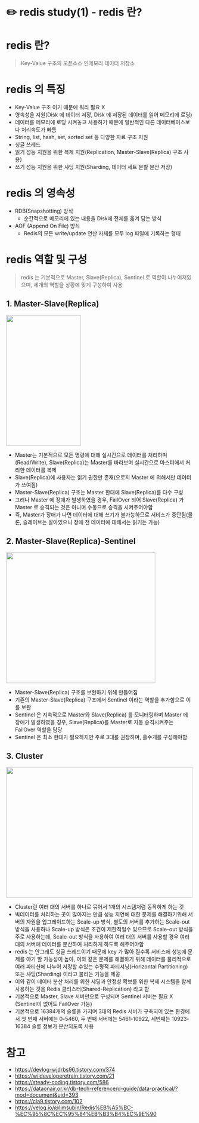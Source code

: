 # ✏️ redis study(1) - redis 란?

redis 란?
=========
> Key-Value 구조의 오픈소스 인메모리 데이터 저장소   
   
         
   
redis 의 특징
=============
* Key-Value 구조 이기 때문에 쿼리 필요 X
* 영속성을 지원(Disk 에 데이터 저장, Disk 에 저장된 데이터를 읽어 메모리에 로딩)
* 데이터를 메모리에 로딩 시켜놓고 사용하기 때문에 일반적인 다른 데이터베이스보다 처리속도가 빠름
* String, list, hash, set, sorted set 등 다양한 자료 구조 지원
* 싱글 쓰레드 
* 읽기 성능 지원을 위한 복제 지원(Replication, Master-Slave(Replica) 구조 사용)
* 쓰기 성능 지원을 위한 샤딩 지원(Sharding, 데이터 세트 분할 분산 저장)   



redis 의 영속성
===============
* RDB(Snapshotting) 방식
   + 순간적으로 메모리에 있는 내용을 Disk에 전체를 옮겨 담는 방식
* AOF (Append On File) 방식
   + Redis의 모든 write/update 연산 자체를 모두 log 파일에 기록하는 형태



redis 역할 및 구성
==================
> redis 는 기본적으로 Master, Slave(Replica), Sentinel 로 역할이 나누어져있으며, 세개의 역할을 상황에 맞게 구성하여 사용 
## 1. Master-Slave(Replica)    
     
<img src="https://user-images.githubusercontent.com/108176836/223335455-7761befa-1704-47b5-b109-2e84df2752cf.png" width="200px" height="350px"></img><br/>

   * Master는 기본적으로 모든 명령에 대해 실시간으로 데이터를 처리하며(Read/Write), Slave(Replica)는 Master를 바라보며 실시간으로 마스터에서 처리한 데이터를 복제
   * Slave(Replica)에 사용자는 읽기 권한만 존재(오로지 Master 에 의해서만 데이터가 쓰여짐)
   * Master-Slave(Replica) 구조는 Master 한대에 Slave(Replica)를 다수 구성
   * 그러나 Master 에 장애가 발생하였을 경우, FailOver 되어 Slave(Replica) 가 Master 로 승격되는 것은 아니며 수동으로 승격을 시켜주어야함
   * 즉, Master가 장애가 나면 데이터에 대해 쓰기가 불가능하므로 서비스가 중단됨(물론, 슬레이브는 살아있으니 장애 전 데이터에 대해서는 읽기는 가능) 
## 2. Master-Slave(Replica)-Sentinel

<img src="https://user-images.githubusercontent.com/108176836/223337472-48f0aa37-a71d-49f5-a1c4-fd6d86be9619.png" width="400px" height="350px"></img><br/>

   * Master-Slave(Replica) 구조를 보완하기 위해 만들어짐
   * 기존의 Master-Slave(Replica) 구조에서 Sentinel 이라는 역할을 추가함으로 이를 보완
   * Sentinel 은 지속적으로 Master와 Slave(Replica) 를 모니터링하며 Master 에 장애가 발생하였을 경우, Slave(Replica)를 Master로 자동 승격시켜주는 FailOver 역할을 담당
   * Sentinel 은 최소 한대가 필요하지만 주로 3대를 권장하며, 홀수개를 구성해야함
## 3. Cluster

<img src="https://user-images.githubusercontent.com/108176836/223338032-fa7a5222-724e-4988-b60c-3f25e24ad250.png" width="500px" height="350px"></img><br/>

   * Cluster란 여러 대의 서버를 하나로 묶어서 1개의 시스템처럼 동작하게 하는 것
   * 빅데이터를 처리하는 곳이 많아지는 만큼 성능 지연에 대한 문제를 해결하기위해 서버의 자원을 업그레이드하는 Scale-up 방식, 별도의 서버를 추가하는 Scale-out 방식을 사용하나 Scale-up 방식은 조건이 제한적일수 있으므로 Scale-out 방식을 주로 사용하는데, Scale-out 방식을 사용하여 여러 대의 서버를 사용할 경우 여러 대의 서버에 데이터를 분산하여 처리하게 하도록 해주어야함
   * redis 는 안그래도 싱글 쓰레드이기 때문에 key 가 많아 질수록 서비스에 성능에 문제를 야기 할 가능성이 높아, 이와 같은 문제를 해결하기 위해 데이터를 물리적으로 여러 파티션에 나누어 저장할 수있는 수평적 파티셔닝(Horizontal Partitioning) 또는 샤딩(Sharding) 이라고 불리는 기능을 제공
   * 이와 같이 데이터 분산 처리를 위한 샤딩과 안정성 확보를 위한 복제 시스템을 함께 사용하는 것을 Redis 클러스터(Shared-Replication) 라고 함
   * 기본적으로 Master, Slave 서버만으로 구성되며 Sentinel 서버는 필요 X (Sentinel이 없어도 FailOver 가능)
   * 기본적으로 16384개의 슬롯을 가지며 3대의 Redis 서버가 구축되어 있는 환경에서 첫 번째 서버에는 0-5460, 두 번째 서버에는 5461-10922, 세번째는 10923-16384 슬롯 정보가 분산되도록 사용




참고
====
   * https://devlog-wjdrbs96.tistory.com/374
   * https://wildeveloperetrain.tistory.com/21
   * https://steady-coding.tistory.com/586
   * https://dataonair.or.kr/db-tech-reference/d-guide/data-practical/?mod=document&uid=393
   * https://cla9.tistory.com/102
   * https://velog.io/@limsubin/Redis%EB%A5%BC-%EC%95%8C%EC%95%84%EB%B3%B4%EC%9E%90
